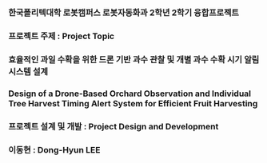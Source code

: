 ### 한국폴리텍대학 로봇캠퍼스 로봇자동화과 2학년 2학기 융합프로젝트

### 프로젝트 주제 : Project Topic

### 효율적인 과일 수확을 위한 드론 기반 과수 관찰 및 개별 과수 수확 시기 알림 시스템 설계
### Design of a Drone-Based Orchard Observation and Individual Tree Harvest Timing Alert System for Efficient Fruit Harvesting

### 프로젝트 설계 및 개발 : Project Design and Development
### 이동현 : Dong-Hyun LEE
